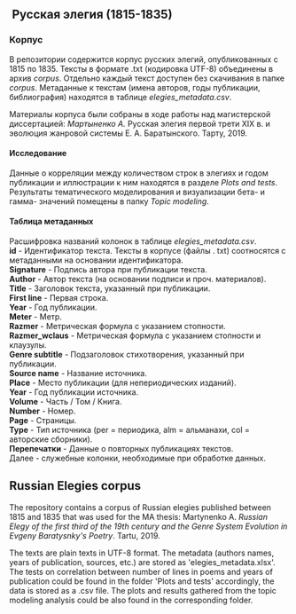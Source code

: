 ##  Русская элегия (1815-1835)

### Корпус

В репозитории содержится корпус русских элегий, опубликованных с 1815 по 1835. Тексты в формате .txt (кодировка UTF-8) объединены в архив _corpus_. Отдельно каждый текст доступен без скачивания в папке _corpus_. Метаданные к текстам (имена авторов, годы публикации, библиография) находятся в таблице _elegies_metadata.csv_.


Материалы корпуса были собраны в ходе работы над магистерской диссертацией: _Мартыненко А._ Русская элегия первой трети XIX в. и эволюция жанровой системы Е. А. Баратынского. Тарту, 2019.


#### Исследование

Данные о корреляции между количеством строк в элегиях и годом публикации и иллюстрации к ним находятся в разделе _Plots and tests_. Результаты тематического моделирования и визуализации бета- и гамма- значений помещены в папку _Topic modeling_.




#### Таблица метаданных

Расшифровка названий колонок в таблице _elegies_metadata.csv_.  
**id** - Идентификатор текста. Тексты в корпусе (файлы . txt) соотносятся с метаданными на основании идентификатора.  
**Signature** - Подпись автора при публикации текста.  
**Author** - Автор текста (на основании подписи и проч. материалов).  
**Title** - Заголовок текста, указанный при публикации.  
**First line** - Первая строка.  
**Year** - Год публикации.  
**Meter** - Метр.  
**Razmer** - Метрическая формула с указанием стопности.  
**Razmer_wclaus** - Метрическая формула с указанием стопности и клаузулы.  
**Genre subtitle** - Подзаголовок стихотворения, указанный при публикации.  
**Source name** - Название источника.  
**Place** - Место публикации (для непериодических изданий).  
**Year** - Год публикации источника.  
**Volume** - Часть / Том / Книга.  
**Number** - Номер.  
**Page** - Страницы.  
**Type** - Тип источника (per = периодика, alm = альманахи, col = авторские сборники).  
**Перепечатки** - Данные о повторных публикациях текстов.  
Далее - служебные колонки, необходимые при обработке данных.  







## Russian Elegies corpus

The repository contains a corpus of Russian elegies published between 1815 and 1835 that was used for the MA thesis: Martynenko A. _Russian Elegy of the first third of the 19th century and the Genre System Evolution in Evgeny Baratysnky's Poetry_. Tartu, 2019.

The texts are plain texts in UTF-8 format. The metadata (authors names, years of publication, sources, etc.) are stored as 'elegies_metadata.xlsx'.
The tests on correlation between number of lines in poems and years of publication could be found in the folder 'Plots and tests' accordingly, the data is stored as a .csv file.
The plots and results gathered from the topic modeling analysis could be also found in the corresponding folder.
